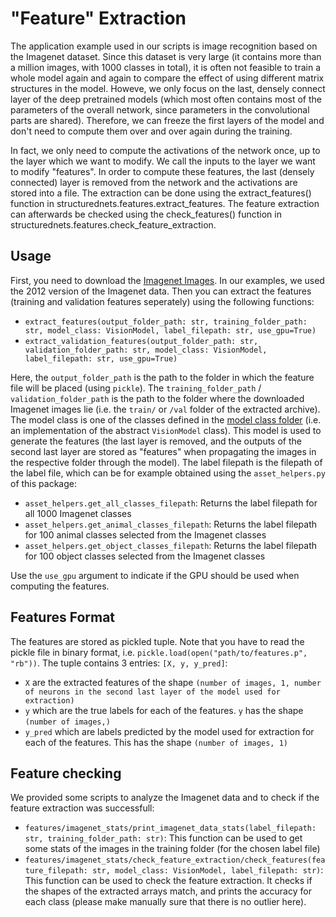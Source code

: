 # "Feature" Extraction

The application example used in our scripts is image recognition based on the Imagenet dataset. Since this dataset is very large (it contains more than a million images, with 1000 classes in total), it is often not feasible to train a whole model again and again to compare the effect of using different matrix structures in the model. Howeve, we only focus on the last, densely connect layer of the deep pretrained models (which most often contains most of the parameters of the overall network, since parameters in the convolutional parts are shared). Therefore, we can freeze the first layers of the model and don't need to compute them over and over again during the training. 

In fact, we only need to compute the activations of the network once, up to the layer which we want to modify. We call the inputs to the layer we want to modify "features". In order to compute these features, the last (densely connected) layer is removed from the network and the activations are stored into a file. The extraction can be done using the extract_features() function in structurednets.features.extract_features. The feature extraction can afterwards be checked using the check_features() function in structurednets.features.check_feature_extraction. 

## Usage

First, you need to download the [Imagenet Images](https://www.image-net.org/). In our examples, we used the 2012 version of the Imagenet data. Then you can extract the features (training and validation features seperately) using the following functions:
- `extract_features(output_folder_path: str, training_folder_path: str, model_class: VisionModel, label_filepath: str, use_gpu=True)`
- `extract_validation_features(output_folder_path: str, validation_folder_path: str, model_class: VisionModel, label_filepath: str, use_gpu=True)`

Here, the `output_folder_path` is the path to the folder in which the feature file will be placed (using `pickle`). The `training_folder_path` / `validation_folder_path` is the path to the folder where the downloaded Imagenet images lie (i.e. the `train/` or `/val` folder of the extracted archive). The model class is one of the classes defined in the [model class folder](https://github.com/MatthiasKi/structurednets/tree/master/src/structurednets/models) (i.e. an implementation of the abstract `VisionModel` class). This model is used to generate the features (the last layer is removed, and the outputs of the second last layer are stored as "features" when propagating the images in the respective folder through the model). The label filepath is the filepath of the label file, which can be for example obtained using the `asset_helpers.py` of this package:
- `asset_helpers.get_all_classes_filepath`: Returns the label filepath for all 1000 Imagenet classes
- `asset_helpers.get_animal_classes_filepath`: Returns the label filepath for 100 animal classes selected from the Imagenet classes
- `asset_helpers.get_object_classes_filepath`: Returns the label filepath for 100 object classes selected from the Imagenet classes

Use the `use_gpu` argument to indicate if the GPU should be used when computing the features. 

## Features Format

The features are stored as pickled tuple. Note that you have to read the pickle file in binary format, i.e. `pickle.load(open("path/to/features.p", "rb"))`. The tuple contains 3 entries: `[X, y, y_pred]`:
- `X` are the extracted features of the shape `(number of images, 1, number of neurons in the second last layer of the model used for extraction)`
- `y` which are the true labels for each of the features. `y` has the shape `(number of images,)`
- `y_pred` which are labels predicted by the model used for extraction for each of the features. This has the shape `(number of images, 1)`

## Feature checking

We provided some scripts to analyze the Imagenet data and to check if the feature extraction was successfull:
- `features/imagenet_stats/print_imagenet_data_stats(label_filepath: str, training_folder_path: str)`: This function can be used to get some stats of the images in the training folder (for the chosen label file)
- `features/imagenet_stats/check_feature_extraction/check_features(feature_filepath: str, model_class: VisionModel, label_filepath: str)`: This function can be used to check the feature extraction. It checks if the shapes of the extracted arrays match, and prints the accuracy for each class (please make manually sure that there is no outlier here). 